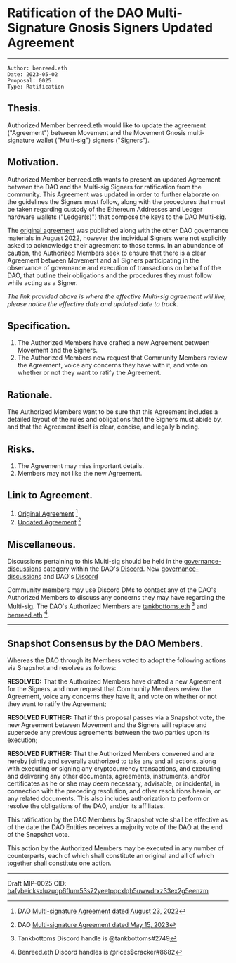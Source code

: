 # Ratification of the DAO Multi-Signature Gnosis Signers Updated Agreement

---

```
Author: benreed.eth
Date: 2023-05-02
Proposal: 0025
Type: Ratification
```

## Thesis.

Authorized Member benreed.eth would like to update the agreement ("Agreement") between Movement and the Movement Gnosis multi-signature wallet ("Multi-sig") signers ("Signers").

## Motivation.

Authorized Member benreed.eth wants to present an updated Agreement between the DAO and the Multi-sig Signers for ratification from the community. This Agreement was updated in order to further elaborate on the guidelines the Signers must follow, along with the procedures that must be taken regarding custody of the Ethereum Addresses and Ledger hardware wallets ("Ledger(s)") that compose the keys to the DAO Multi-sig.

The [original agreement](https://move.xyz/daolabs/daos/move/governance/multisig.md) was published along with the other DAO governance materials in August 2022, however the individual Signers were not explicitly asked to acknowledge their agreement to those terms. In an abundance of caution, the Authorized Members seek to ensure that there is a clear Agreement between Movement and all Signers participating in the observance of governance and execution of transactions on behalf of the DAO, that outline their obligations and the procedures they must follow while acting as a Signer.

_The link provided above is where the effective Multi-sig agreement will live, please notice the effective date and updated date to track._

## Specification.

1. The Authorized Members have drafted a new Agreement between Movement and the Signers.
2. The Authorized Members now request that Community Members review the Agreement, voice any concerns they have with it, and vote on whether or not they want to ratify the Agreement.

## Rationale.

The Authorized Members want to be sure that this Agreement includes a detailed layout of the rules and obligations that the Signers must abide by, and that the Agreement itself is clear, concise, and legally binding.

## Risks.

1. The Agreement may miss important details.
2. Members may not like the new Agreement.

## Link to Agreement.

1. [Original Agreement](https://move.xyz/pdfs/mips/attachments/mip-0025-001-20220823-multisig-agreement.pdf) [^1]
2. [Updated Agreement](https://move.xyz/pdfs/mips/attachments/mip-0025-002-20230511-multisig-agreement-updated.pdf) [^2]

## Miscellaneous.

Discussions pertaining to this Multi-sig should be held in the [governance-discussions](https://discord.com/channels/919071794332323903/919110068484587560) category within the DAO's [Discord](https://discord.gg/movexyz).
New [governance-discussions](https://discord.com/channels/1073360258531082240/1105933040775077898) and DAO's [Discord](https://discord.gg/pJJwgNpT66)

Community members may use Discord DMs to contact any of the DAO's Authorized Members to discuss any concerns they may have regarding the Multi-sig. The DAO's Authorized Members are [tankbottoms.eth](mailto://0x3fa802d55c2eaebe6333e217323e7f07a2ca92b4@ethereum.email) [^3] and [benreed.eth](mailto://0xa4e6c2b6264652444b3f0cc1bb37496ae916931c@ethereum.email) [^4].

---

## Snapshot Consensus by the DAO Members.

Whereas the DAO through its Members voted to adopt the following actions via Snapshot and resolves as follows:

**RESOLVED:** That the Authorized Members have drafted a new Agreement for the Signers, and now request that Community Members review the Agreement, voice any concerns they have it, and vote on whether or not they want to ratify the Agreement;

**RESOLVED FURTHER:** That if this proposal passes via a Snapshot vote, the new Agreement between Movement and the Signers will replace and supersede any previous agreements between the two parties upon its execution;

**RESOLVED FURTHER:** That the Authorized Members convened and are hereby jointly and severally authorized to take any and all actions, along with executing or signing any cryptocurrency transactions, and executing and delivering any other documents, agreements, instruments, and/or certificates as he or she may deem necessary, advisable, or incidental, in connection with the preceding resolution, and other resolutions herein, or any related documents. This also includes authorization to perform or resolve the obligations of the DAO, and/or its affiliates.

This ratification by the DAO Members by Snapshot vote shall be effective as of the date the DAO Entities receives a majority vote of the DAO at the end of the Snapshot vote.

This action by the Authorized Members may be executed in any number of counterparts, each of which shall constitute an original and all of which together shall constitute one action.

[^1]: DAO [Multi-signature Agreement dated August 23, 2022](https://move.xyz/pdfs/mips/attachments/mip-0025-001-20220823-multisig-agreement.pdf)
[^2]: DAO [Multi-signature Agreement dated May 15, 2023](https://move.xyz/pdfs/mips/attachments/mip-0025-002-20230511-multisig-agreement.pdf)
[^3]: Tankbottoms Discord handle is @tankbottoms#2749
[^4]: Benreed.eth Discord handles is @rices$cracker#8682

---

Draft MIP-0025 CID: [bafybeicksxluzugp6flunr53s72yeetpqcxlqh5uwwdrxz33ex2g5eenzm](https://bafybeicftvdifa5r35i3xrgjxxqbqztyio4n4ea3ldubzurtkefwoouhxq.ipfs.nftstorage.link/mip-25)
